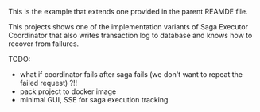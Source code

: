 This is the example that extends one provided in the parent REAMDE file.

This projects shows one of the implementation variants of Saga Executor Coordinator
that also writes transaction log to database and knows how to recover from failures. 

TODO:
- what if coordinator fails after saga fails (we don't want to repeat the failed request) ?!!
- pack project to docker image
- minimal GUI, SSE for saga execution tracking